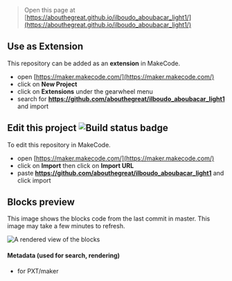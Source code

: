
> Open this page at [https://abouthegreat.github.io/ilboudo_aboubacar_light1/](https://abouthegreat.github.io/ilboudo_aboubacar_light1/)

## Use as Extension

This repository can be added as an **extension** in MakeCode.

* open [https://maker.makecode.com/](https://maker.makecode.com/)
* click on **New Project**
* click on **Extensions** under the gearwheel menu
* search for **https://github.com/abouthegreat/ilboudo_aboubacar_light1** and import

## Edit this project ![Build status badge](https://github.com/abouthegreat/ilboudo_aboubacar_light1/workflows/MakeCode/badge.svg)

To edit this repository in MakeCode.

* open [https://maker.makecode.com/](https://maker.makecode.com/)
* click on **Import** then click on **Import URL**
* paste **https://github.com/abouthegreat/ilboudo_aboubacar_light1** and click import

## Blocks preview

This image shows the blocks code from the last commit in master.
This image may take a few minutes to refresh.

![A rendered view of the blocks](https://github.com/abouthegreat/ilboudo_aboubacar_light1/raw/master/.github/makecode/blocks.png)

#### Metadata (used for search, rendering)

* for PXT/maker
<script src="https://makecode.com/gh-pages-embed.js"></script><script>makeCodeRender("{{ site.makecode.home_url }}", "{{ site.github.owner_name }}/{{ site.github.repository_name }}");</script>

